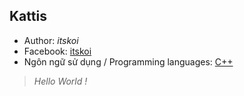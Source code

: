 ## Kattis
* Author: _*itskoi*_
* Facebook: [itskoi](https://www.facebook.com/itskoi)
* Ngôn ngữ sử dụng / Programming languages: [C++](http://www.cplusplus.com/)
> _*Hello World !*_